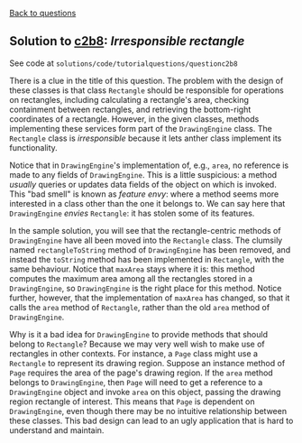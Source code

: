 [Back to questions](../README.md)

## Solution to [c2b8](../questions/c2b8): *Irresponsible rectangle*

See code at `solutions/code/tutorialquestions/questionc2b8`

There is a clue in the title of this
question.  The problem with the design of these classes is that class `Rectangle`
should be responsible for operations on rectangles, including calculating a rectangle's
area, checking containment between rectangles, and retrieving the bottom-right coordinates
of a rectangle.  However, in the given classes, methods implementing these services form
part of the `DrawingEngine` class.  The `Rectangle` class is *irresponsible*
because it lets anther class implement its functionality.

Notice that in `DrawingEngine`'s implementation of, e.g., `area`, no reference
is made to any fields of `DrawingEngine`.  This is a little suspicious: a method *usually*
queries or updates data fields of the object on which is invoked.  This "bad smell" is known as
*feature envy*: where a method seems more interested in a class other than the one it belongs
to.  We can say here that `DrawingEngine` *envies* `Rectangle`: it has
stolen some of its features.

In the sample solution, you will see that the rectangle-centric methods of `DrawingEngine` have all
been moved into the `Rectangle` class.  The clumsily named `rectangleToString`
method of `DrawingEngine` has been removed, and instead the `toString` method
has been implemented in `Rectangle`, with the same behaviour.  Notice that `maxArea`
stays where it is: this method computes the maximum area among all the rectangles stored in a
`DrawingEngine`, so `DrawingEngine` is the right place for this method.  Notice further,
however, that the implementation of `maxArea` has changed, so that it calls the `area`
method of `Rectangle`, rather than the old `area` method of `DrawingEngine`.

Why is it a bad idea for `DrawingEngine` to provide methods that should belong to `Rectangle`?
Because we may very well wish to make use of rectangles in other contexts.  For instance, a `Page`
class might use a `Rectangle` to represent its drawing region.  Suppose an instance method of
`Page` requires the area of the page's drawing region.  If the `area` method belongs to `DrawingEngine`,
then `Page` will need to get a reference to a `DrawingEngine` object and invoke `area` on
this object, passing the drawing region rectangle of interest.  This means that `Page` is dependent on
`DrawingEngine`, even though there may be no intuitive relationship between these classes.  This bad
design can lead to an ugly application that is hard to understand and maintain.
